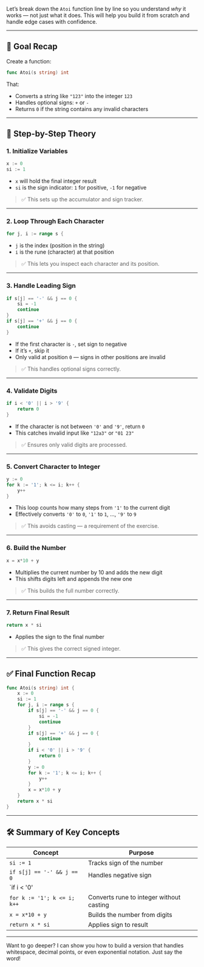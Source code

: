 Let’s break down the `Atoi` function line by line so you understand *why* it works — not just what it does. This will help you build it from scratch and handle edge cases with confidence.

---

## 🎯 Goal Recap

Create a function:
```go
func Atoi(s string) int
```
That:
- Converts a string like `"123"` into the integer `123`
- Handles optional signs: `+` or `-`
- Returns `0` if the string contains any invalid characters

---

## 🧠 Step-by-Step Theory

### 1. **Initialize Variables**
```go
x := 0
si := 1
```

- `x` will hold the final integer result
- `si` is the sign indicator: `1` for positive, `-1` for negative

> ✅ This sets up the accumulator and sign tracker.

---

### 2. **Loop Through Each Character**
```go
for j, i := range s {
```

- `j` is the index (position in the string)
- `i` is the rune (character) at that position

> ✅ This lets you inspect each character and its position.

---

### 3. **Handle Leading Sign**
```go
if s[j] == '-' && j == 0 {
	si = -1
	continue
}
if s[j] == '+' && j == 0 {
	continue
}
```

- If the first character is `-`, set sign to negative
- If it’s `+`, skip it
- Only valid at position `0` — signs in other positions are invalid

> ✅ This handles optional signs correctly.

---

### 4. **Validate Digits**
```go
if i < '0' || i > '9' {
	return 0
}
```

- If the character is not between `'0'` and `'9'`, return `0`
- This catches invalid input like `"12a3"` or `"01 23"`

> ✅ Ensures only valid digits are processed.

---

### 5. **Convert Character to Integer**
```go
y := 0
for k := '1'; k <= i; k++ {
	y++
}
```

- This loop counts how many steps from `'1'` to the current digit
- Effectively converts `'0'` to `0`, `'1'` to `1`, ..., `'9'` to `9`

> ✅ This avoids casting — a requirement of the exercise.

---

### 6. **Build the Number**
```go
x = x*10 + y
```

- Multiplies the current number by 10 and adds the new digit
- This shifts digits left and appends the new one

> ✅ This builds the full number correctly.

---

### 7. **Return Final Result**
```go
return x * si
```

- Applies the sign to the final number

> ✅ This gives the correct signed integer.

---

## ✅ Final Function Recap

```go
func Atoi(s string) int {
	x := 0
	si := 1
	for j, i := range s {
		if s[j] == '-' && j == 0 {
			si = -1
			continue
		}
		if s[j] == '+' && j == 0 {
			continue
		}
		if i < '0' || i > '9' {
			return 0
		}
		y := 0
		for k := '1'; k <= i; k++ {
			y++
		}
		x = x*10 + y
	}
	return x * si
}
```

---

## 🛠️ Summary of Key Concepts

| Concept | Purpose |
|--------|---------|
| `si := 1` | Tracks sign of the number |
| `if s[j] == '-' && j == 0` | Handles negative sign |
| `if i < '0' || i > '9'` | Validates digit characters |
| `for k := '1'; k <= i; k++` | Converts rune to integer without casting |
| `x = x*10 + y` | Builds the number from digits |
| `return x * si` | Applies sign to result |

---

Want to go deeper? I can show you how to build a version that handles whitespace, decimal points, or even exponential notation. Just say the word!
